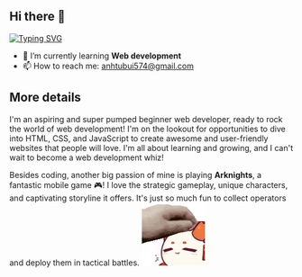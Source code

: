 ## Hi there 👋

<!--
**batus3010/batus3010** is a ✨ _special_ ✨ repository because its `README.md` (this file) appears on your GitHub profile.

Here are some ideas to get you started:

- 🔭 I’m currently working on ...
- 🌱 I’m currently learning ...
- 👯 I’m looking to collaborate on ...
- 🤔 I’m looking for help with ...
- 💬 Ask me about ...
- 📫 How to reach me: ...
- 😄 Pronouns: ...
- ⚡ Fun fact: ...
-->
[![Typing SVG](https://readme-typing-svg.demolab.com?font=Fira+Code&pause=1000&width=435&lines=This+is+Batuhan;Nice+to+meet+you+(%EF%BD%9E%EF%BF%A3%E2%96%BD%EF%BF%A3)%EF%BD%9E)](https://git.io/typing-svg)


- 🌱 I’m currently learning **Web development**
- 📫 How to reach me: anhtubui574@gmail.com

## More details
I'm an aspiring and super pumped beginner web developer, ready to rock the world of web development! I'm on the lookout for opportunities to dive into HTML, CSS, and JavaScript to create awesome and user-friendly websites that people will love. I'm all about learning and growing, and I can't wait to become a web development whiz!

Besides coding, another big passion of mine is playing **Arknights**, a fantastic mobile game 🎮! I love the strategic gameplay, unique characters, and captivating storyline it offers. It's just so much fun to collect operators and deploy them in tactical battles.
![](images/364152091_655165586536296_1814195978211093221_n.gif)

